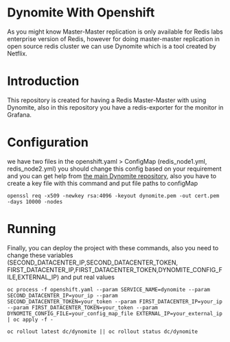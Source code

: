 
# Dynomite With Openshift

As you might know Master-Master replication is only available for Redis labs enterprise version of Redis, however for doing master-master replication in open source redis cluster we can use Dynomite which is a tool created by Netflix.

# Introduction

This repository is created for having a Redis Master-Master with using Dynomite, also in this repository you have a redis-exporter for the monitor in Grafana.

# Configuration

we have two files in the openshift.yaml > ConfigMap (redis_node1.yml, redis_node2.yml) you should change this config based on your requirement and you can get help from [the main Dynomite repository](https://github.com/Netflix/dynomite/tree/dev/conf), also you have to create a key file with this command and put file paths to configMap

    openssl req -x509 -newkey rsa:4096 -keyout dynomite.pem -out cert.pem -days 10000 -nodes

# Running

Finally, you can deploy the project with these commands, also you need to change these variables (SECOND_DATACENTER_IP,SECOND_DATACENTER_TOKEN, FIRST_DATACENTER_IP,FIRST_DATACENTER_TOKEN,DYNOMITE_CONFIG_FILE,EXTERNAL_IP) and put real values


    oc process -f openshift.yaml --param SERVICE_NAME=dynomite --param SECOND_DATACENTER_IP=your_ip --param SECOND_DATACENTER_TOKEN=your_token --param FIRST_DATACENTER_IP=your_ip --param FIRST_DATACENTER_TOKEN=your_token --param DYNOMITE_CONFIG_FILE=your_config_map_file EXTERNAL_IP=your_external_ip | oc apply -f -
    
    oc rollout latest dc/dynomite || oc rollout status dc/dynomite
